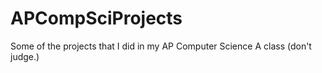 # APCompSciProjects
Some of the projects that I did in my AP Computer Science A class (don't judge.)
